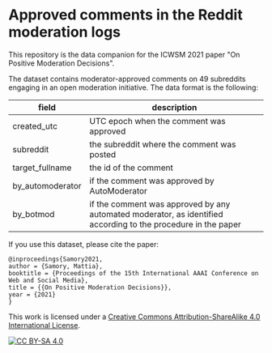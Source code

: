 # Approved comments in the Reddit moderation logs
This repository is the data companion for the ICWSM 2021 paper "On Positive Moderation Decisions".

The dataset contains moderator-approved comments on 49 subreddits engaging in an open moderation initiative. The data format is the following:

| field            | description                                                                                                    |
|------------------|----------------------------------------------------------------------------------------------------------------|
| created_utc      | UTC epoch when the comment was approved                                                                        |
| subreddit        | the subreddit where the comment was posted                                                                     |
| target_fullname  | the id of the comment                                                                                          |
| by_automoderator | if the comment was approved by AutoModerator                                                                   |
| by_botmod        | if the comment was approved by any automated moderator,  as identified according to the procedure in the paper |



If you use this dataset, please cite the paper:
```
@inproceedings{Samory2021,
author = {Samory, Mattia},
booktitle = {Proceedings of the 15th International AAAI Conference on Web and Social Media},
title = {{On Positive Moderation Decisions}},
year = {2021}
}
```



This work is licensed under a
[Creative Commons Attribution-ShareAlike 4.0 International License][cc-by-sa].

[![CC BY-SA 4.0][cc-by-sa-image]][cc-by-sa]

[cc-by-sa]: http://creativecommons.org/licenses/by-sa/4.0/
[cc-by-sa-image]: https://licensebuttons.net/l/by-sa/4.0/88x31.png
[cc-by-sa-shield]: https://img.shields.io/badge/License-CC%20BY--SA%204.0-lightgrey.svg
